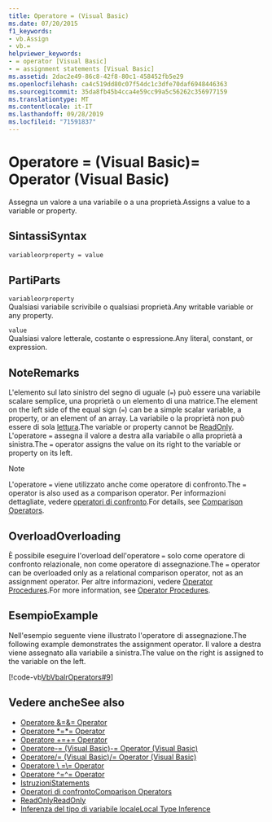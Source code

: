 ```yaml
---
title: Operatore = (Visual Basic)
ms.date: 07/20/2015
f1_keywords:
- vb.Assign
- vb.=
helpviewer_keywords:
- = operator [Visual Basic]
- = assignment statements [Visual Basic]
ms.assetid: 2dac2e49-86c8-42f8-80c1-458452fb5e29
ms.openlocfilehash: ca4c519dd80c07f54dc1c3dfe70daf6948446363
ms.sourcegitcommit: 35da8fb45b4cca4e59cc99a5c56262c356977159
ms.translationtype: MT
ms.contentlocale: it-IT
ms.lasthandoff: 09/28/2019
ms.locfileid: "71591837"
---
```

# <a name="-operator-visual-basic"></a><span data-ttu-id="44002-102">Operatore = (Visual Basic)</span><span class="sxs-lookup"><span data-stu-id="44002-102">= Operator (Visual Basic)</span></span>
<span data-ttu-id="44002-103">Assegna un valore a una variabile o a una proprietà.</span><span class="sxs-lookup"><span data-stu-id="44002-103">Assigns a value to a variable or property.</span></span>  
  
## <a name="syntax"></a><span data-ttu-id="44002-104">Sintassi</span><span class="sxs-lookup"><span data-stu-id="44002-104">Syntax</span></span>  
  
```vb  
variableorproperty = value  
```  
  
## <a name="parts"></a><span data-ttu-id="44002-105">Parti</span><span class="sxs-lookup"><span data-stu-id="44002-105">Parts</span></span>  
 `variableorproperty`  
 <span data-ttu-id="44002-106">Qualsiasi variabile scrivibile o qualsiasi proprietà.</span><span class="sxs-lookup"><span data-stu-id="44002-106">Any writable variable or any property.</span></span>  
  
 `value`  
 <span data-ttu-id="44002-107">Qualsiasi valore letterale, costante o espressione.</span><span class="sxs-lookup"><span data-stu-id="44002-107">Any literal, constant, or expression.</span></span>  
  
## <a name="remarks"></a><span data-ttu-id="44002-108">Note</span><span class="sxs-lookup"><span data-stu-id="44002-108">Remarks</span></span>  
 <span data-ttu-id="44002-109">L'elemento sul lato sinistro del segno di uguale (`=`) può essere una variabile scalare semplice, una proprietà o un elemento di una matrice.</span><span class="sxs-lookup"><span data-stu-id="44002-109">The element on the left side of the equal sign (`=`) can be a simple scalar variable, a property, or an element of an array.</span></span> <span data-ttu-id="44002-110">La variabile o la proprietà non può essere di sola [lettura](../../../visual-basic/language-reference/modifiers/readonly.md).</span><span class="sxs-lookup"><span data-stu-id="44002-110">The variable or property cannot be [ReadOnly](../../../visual-basic/language-reference/modifiers/readonly.md).</span></span> <span data-ttu-id="44002-111">L'operatore `=` assegna il valore a destra alla variabile o alla proprietà a sinistra.</span><span class="sxs-lookup"><span data-stu-id="44002-111">The `=` operator assigns the value on its right to the variable or property on its left.</span></span>  
  
> [!NOTE]
> <span data-ttu-id="44002-112">L'operatore `=` viene utilizzato anche come operatore di confronto.</span><span class="sxs-lookup"><span data-stu-id="44002-112">The `=` operator is also used as a comparison operator.</span></span> <span data-ttu-id="44002-113">Per informazioni dettagliate, vedere [operatori di confronto](../../../visual-basic/language-reference/operators/comparison-operators.md).</span><span class="sxs-lookup"><span data-stu-id="44002-113">For details, see [Comparison Operators](../../../visual-basic/language-reference/operators/comparison-operators.md).</span></span>  
  
## <a name="overloading"></a><span data-ttu-id="44002-114">Overload</span><span class="sxs-lookup"><span data-stu-id="44002-114">Overloading</span></span>  
 <span data-ttu-id="44002-115">È possibile eseguire l'overload dell'operatore `=` solo come operatore di confronto relazionale, non come operatore di assegnazione.</span><span class="sxs-lookup"><span data-stu-id="44002-115">The `=` operator can be overloaded only as a relational comparison operator, not as an assignment operator.</span></span> <span data-ttu-id="44002-116">Per altre informazioni, vedere [Operator Procedures](../../../visual-basic/programming-guide/language-features/procedures/operator-procedures.md).</span><span class="sxs-lookup"><span data-stu-id="44002-116">For more information, see [Operator Procedures](../../../visual-basic/programming-guide/language-features/procedures/operator-procedures.md).</span></span>  
  
## <a name="example"></a><span data-ttu-id="44002-117">Esempio</span><span class="sxs-lookup"><span data-stu-id="44002-117">Example</span></span>  
 <span data-ttu-id="44002-118">Nell'esempio seguente viene illustrato l'operatore di assegnazione.</span><span class="sxs-lookup"><span data-stu-id="44002-118">The following example demonstrates the assignment operator.</span></span> <span data-ttu-id="44002-119">Il valore a destra viene assegnato alla variabile a sinistra.</span><span class="sxs-lookup"><span data-stu-id="44002-119">The value on the right is assigned to the variable on the left.</span></span>  
  
 [!code-vb[VbVbalrOperators#9](~/samples/snippets/visualbasic/VS_Snippets_VBCSharp/VbVbalrOperators/VB/Class1.vb#9)]  
  
## <a name="see-also"></a><span data-ttu-id="44002-120">Vedere anche</span><span class="sxs-lookup"><span data-stu-id="44002-120">See also</span></span>

- [<span data-ttu-id="44002-121">Operatore &=</span><span class="sxs-lookup"><span data-stu-id="44002-121">&= Operator</span></span>](../../../visual-basic/language-reference/operators/and-assignment-operator.md)
- [<span data-ttu-id="44002-122">Operatore \*=</span><span class="sxs-lookup"><span data-stu-id="44002-122">\*= Operator</span></span>](../../../visual-basic/language-reference/operators/multiplication-assignment-operator.md)
- [<span data-ttu-id="44002-123">Operatore +=</span><span class="sxs-lookup"><span data-stu-id="44002-123">+= Operator</span></span>](../../../visual-basic/language-reference/operators/addition-assignment-operator.md)
- [<span data-ttu-id="44002-124">Operatore-= (Visual Basic)</span><span class="sxs-lookup"><span data-stu-id="44002-124">-= Operator (Visual Basic)</span></span>](../../../visual-basic/language-reference/operators/subtraction-assignment-operator.md)
- [<span data-ttu-id="44002-125">Operatore/= (Visual Basic)</span><span class="sxs-lookup"><span data-stu-id="44002-125">/= Operator (Visual Basic)</span></span>](../../../visual-basic/language-reference/operators/floating-point-division-assignment-operator.md)
- [<span data-ttu-id="44002-126">Operatore \\ =</span><span class="sxs-lookup"><span data-stu-id="44002-126">\\= Operator</span></span>](../../../visual-basic/language-reference/operators/integer-division-assignment-operator.md)
- [<span data-ttu-id="44002-127">Operatore ^=</span><span class="sxs-lookup"><span data-stu-id="44002-127">^= Operator</span></span>](../../../visual-basic/language-reference/operators/exponentiation-assignment-operator.md)
- [<span data-ttu-id="44002-128">Istruzioni</span><span class="sxs-lookup"><span data-stu-id="44002-128">Statements</span></span>](../../../visual-basic/programming-guide/language-features/statements.md)
- [<span data-ttu-id="44002-129">Operatori di confronto</span><span class="sxs-lookup"><span data-stu-id="44002-129">Comparison Operators</span></span>](../../../visual-basic/language-reference/operators/comparison-operators.md)
- [<span data-ttu-id="44002-130">ReadOnly</span><span class="sxs-lookup"><span data-stu-id="44002-130">ReadOnly</span></span>](../../../visual-basic/language-reference/modifiers/readonly.md)
- [<span data-ttu-id="44002-131">Inferenza del tipo di variabile locale</span><span class="sxs-lookup"><span data-stu-id="44002-131">Local Type Inference</span></span>](../../../visual-basic/programming-guide/language-features/variables/local-type-inference.md)
